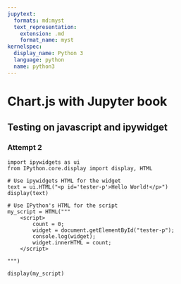 ```yaml
---
jupytext:
  formats: md:myst
  text_representation:
    extension: .md
    format_name: myst
kernelspec:
  display_name: Python 3
  language: python
  name: python3
---
```

# Chart.js with Jupyter book

## Testing on javascript and ipywidget

### Attempt 2
```{code-cell} ipython3
import ipywidgets as ui
from IPython.core.display import display, HTML

# Use ipywidgets HTML for the widget
text = ui.HTML("<p id='tester-p'>Hello World!</p>")   
display(text)

# Use IPython's HTML for the script
my_script = HTML("""
    <script>
        count = 0;
        widget = document.getElementById("tester-p");
        console.log(widget);
        widget.innerHTML = count;
    </script>

""")

display(my_script)
```